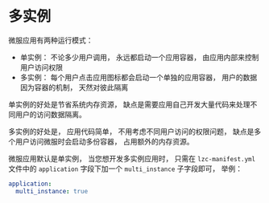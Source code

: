 # 多实例
微服应用有两种运行模式：
* 单实例： 不论多少用户调用， 永远都启动一个应用容器， 由应用内部来控制用户访问权限
* 多实例： 每个用户点击应用图标都会启动一个单独的应用容器， 用户的数据因为容器的机制， 天然对彼此隔离

单实例的好处是节省系统内存资源， 缺点是需要应用自己开发大量代码来处理不同用户的访问数据隔离。

多实例的好处是， 应用代码简单， 不用考虑不同用户访问的权限问题， 缺点是多个用户访问微服时会启动多份容器， 占用额外的内存资源。

微服应用默认是单实例， 当您想开发多实例应用时， 只需在 `lzc-manifest.yml` 文件中的 `application` 字段下加一个 `multi_instance` 子字段即可， 举例：

```yml
application:
  multi_instance: true
```
